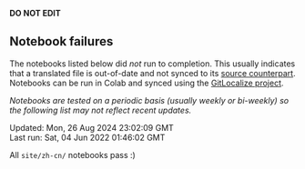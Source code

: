 __DO NOT EDIT__

## Notebook failures

The notebooks listed below did *not* run to completion. This usually indicates
that a translated file is out-of-date and not synced to its
[source counterpart](../en-snapshot/). Notebooks can be run in Colab and synced
using the [GitLocalize project](https://gitlocalize.com/tensorflow/docs-l10n).

*Notebooks are tested on a periodic basis (usually weekly or bi-weekly) so the
following list may not reflect recent updates.*

Updated: Mon, 26 Aug 2024 23:02:09 GMT<br/>
Last run: Sat, 04 Jun 2022 01:46:02 GMT

All <code>site/zh-cn/</code> notebooks pass :)

